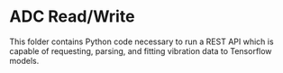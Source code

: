 # ADC Read/Write

This folder contains Python code necessary to run a REST API which is capable of requesting, parsing, and fitting vibration data to Tensorflow models.
